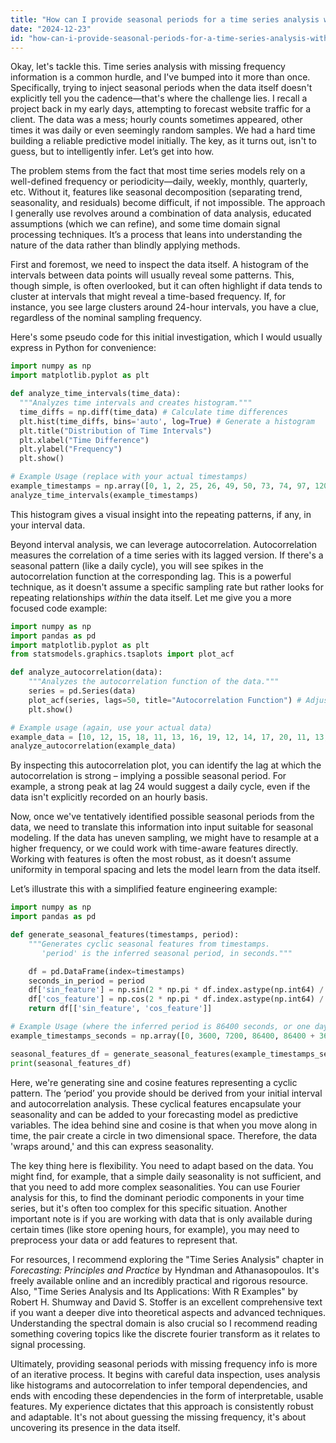 ```yaml
---
title: "How can I provide seasonal periods for a time series analysis with missing frequency information?"
date: "2024-12-23"
id: "how-can-i-provide-seasonal-periods-for-a-time-series-analysis-with-missing-frequency-information"
---
```


Okay, let's tackle this. Time series analysis with missing frequency information is a common hurdle, and I've bumped into it more than once. Specifically, trying to inject seasonal periods when the data itself doesn't explicitly tell you the cadence—that's where the challenge lies. I recall a project back in my early days, attempting to forecast website traffic for a client. The data was a mess; hourly counts sometimes appeared, other times it was daily or even seemingly random samples. We had a hard time building a reliable predictive model initially. The key, as it turns out, isn't to guess, but to intelligently infer. Let’s get into how.

The problem stems from the fact that most time series models rely on a well-defined frequency or periodicity—daily, weekly, monthly, quarterly, etc. Without it, features like seasonal decomposition (separating trend, seasonality, and residuals) become difficult, if not impossible. The approach I generally use revolves around a combination of data analysis, educated assumptions (which we can refine), and some time domain signal processing techniques. It’s a process that leans into understanding the nature of the data rather than blindly applying methods.

First and foremost, we need to inspect the data itself. A histogram of the intervals between data points will usually reveal some patterns. This, though simple, is often overlooked, but it can often highlight if data tends to cluster at intervals that might reveal a time-based frequency. If, for instance, you see large clusters around 24-hour intervals, you have a clue, regardless of the nominal sampling frequency.

Here's some pseudo code for this initial investigation, which I would usually express in Python for convenience:

```python
import numpy as np
import matplotlib.pyplot as plt

def analyze_time_intervals(time_data):
  """Analyzes time intervals and creates histogram."""
  time_diffs = np.diff(time_data) # Calculate time differences
  plt.hist(time_diffs, bins='auto', log=True) # Generate a histogram
  plt.title("Distribution of Time Intervals")
  plt.xlabel("Time Difference")
  plt.ylabel("Frequency")
  plt.show()

# Example Usage (replace with your actual timestamps)
example_timestamps = np.array([0, 1, 2, 25, 26, 49, 50, 73, 74, 97, 120, 121, 144])
analyze_time_intervals(example_timestamps)
```

This histogram gives a visual insight into the repeating patterns, if any, in your interval data.

Beyond interval analysis, we can leverage autocorrelation. Autocorrelation measures the correlation of a time series with its lagged version. If there's a seasonal pattern (like a daily cycle), you will see spikes in the autocorrelation function at the corresponding lag. This is a powerful technique, as it doesn't assume a specific sampling rate but rather looks for repeating relationships *within* the data itself. Let me give you a more focused code example:

```python
import numpy as np
import pandas as pd
import matplotlib.pyplot as plt
from statsmodels.graphics.tsaplots import plot_acf

def analyze_autocorrelation(data):
    """Analyzes the autocorrelation function of the data."""
    series = pd.Series(data)
    plot_acf(series, lags=50, title="Autocorrelation Function") # Adjust lags if necessary
    plt.show()

# Example usage (again, use your actual data)
example_data = [10, 12, 15, 18, 11, 13, 16, 19, 12, 14, 17, 20, 11, 13, 16, 19]
analyze_autocorrelation(example_data)
```

By inspecting this autocorrelation plot, you can identify the lag at which the autocorrelation is strong – implying a possible seasonal period. For example, a strong peak at lag 24 would suggest a daily cycle, even if the data isn't explicitly recorded on an hourly basis.

Now, once we've tentatively identified possible seasonal periods from the data, we need to translate this information into input suitable for seasonal modeling. If the data has uneven sampling, we might have to resample at a higher frequency, or we could work with time-aware features directly. Working with features is often the most robust, as it doesn’t assume uniformity in temporal spacing and lets the model learn from the data itself.

Let’s illustrate this with a simplified feature engineering example:

```python
import numpy as np
import pandas as pd

def generate_seasonal_features(timestamps, period):
    """Generates cyclic seasonal features from timestamps.
       'period' is the inferred seasonal period, in seconds."""

    df = pd.DataFrame(index=timestamps)
    seconds_in_period = period
    df['sin_feature'] = np.sin(2 * np.pi * df.index.astype(np.int64) / seconds_in_period)
    df['cos_feature'] = np.cos(2 * np.pi * df.index.astype(np.int64) / seconds_in_period)
    return df[['sin_feature', 'cos_feature']]

# Example Usage (where the inferred period is 86400 seconds, or one day):
example_timestamps_seconds = np.array([0, 3600, 7200, 86400, 86400 + 3600, 86400 + 7200, 2*86400, 2*86400 + 3600])

seasonal_features_df = generate_seasonal_features(example_timestamps_seconds, 86400)
print(seasonal_features_df)
```

Here, we're generating sine and cosine features representing a cyclic pattern. The ‘period’ you provide should be derived from your initial interval and autocorrelation analysis. These cyclical features encapsulate your seasonality and can be added to your forecasting model as predictive variables. The idea behind sine and cosine is that when you move along in time, the pair create a circle in two dimensional space. Therefore, the data 'wraps around,' and this can express seasonality.

The key thing here is flexibility. You need to adapt based on the data. You might find, for example, that a simple daily seasonality is not sufficient, and that you need to add more complex seasonalities. You can use Fourier analysis for this, to find the dominant periodic components in your time series, but it's often too complex for this specific situation. Another important note is if you are working with data that is only available during certain times (like store opening hours, for example), you may need to preprocess your data or add features to represent that.

For resources, I recommend exploring the "Time Series Analysis" chapter in *Forecasting: Principles and Practice* by Hyndman and Athanasopoulos. It's freely available online and an incredibly practical and rigorous resource. Also, "Time Series Analysis and Its Applications: With R Examples" by Robert H. Shumway and David S. Stoffer is an excellent comprehensive text if you want a deeper dive into theoretical aspects and advanced techniques. Understanding the spectral domain is also crucial so I recommend reading something covering topics like the discrete fourier transform as it relates to signal processing.

Ultimately, providing seasonal periods with missing frequency info is more of an iterative process. It begins with careful data inspection, uses analysis like histograms and autocorrelation to infer temporal dependencies, and ends with encoding these dependencies in the form of interpretable, usable features. My experience dictates that this approach is consistently robust and adaptable. It's not about guessing the missing frequency, it's about uncovering its presence in the data itself.
